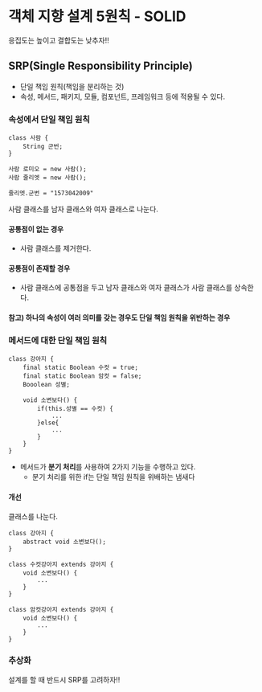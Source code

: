 # 객체 지향 설계 5원칙 - SOLID
응집도는 높이고 결합도는 낮추자!!

## SRP(Single Responsibility Principle)
* 단일 책임 원칙(책임을 분리하는 것)
* 속성, 메서드, 패키지, 모듈, 컴포넌트, 프레임워크 등에 적용될 수 있다.

### 속성에서 단일 책임 원칙
```
class 사람 {
    String 군번;
}

사람 로미오 = new 사람();
사람 줄리엣 = new 사람();

줄리엣.군번 = "1573042009"
```
사람 클래스를 남자 클래스와 여자 클래스로 나눈다. 

#### 공통점이 없는 경우 
* 사람 클래스를 제거한다.

#### 공통점이 존재할 경우
* 사람 클래스에 공통점을 두고 남자 클래스와 여자 클래스가 사람 클래스를 상속한다.

#### 참고) 하나의 속성이 여러 의미를 갖는 경우도 단일 책임 원칙을 위반하는 경우

### 메서드에 대한 단일 책임 원칙
```
class 강아지 {
    final static Boolean 수컷 = true;
    final static Boolean 암컷 = false;
    Booolean 성별;
    
    void 소변보다() {
        if(this.성별 == 수컷) {
            ...
        }else{
            ...
        }
    }
}
```
* 메서드가 **분기 처리**를 사용하여 2가지 기능을 수행하고 있다.
  * 분기 처리를 위한 if는 단일 책임 원칙을 위배하는 냄새다 

#### 개선
클래스를 나눈다.
```
class 강아지 {
    abstract void 소변보다();
}

class 수컷강아지 extends 강아지 {
    void 소변보다() {
        ...
    }
} 

class 암컷강아지 extends 강아지 {
    void 소변보다() {
        ...
    }
} 
```

### 추상화
설계를 할 때 반드시 SRP를 고려하자!!
